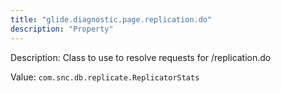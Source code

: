 ```yaml
---
title: "glide.diagnostic.page.replication.do"
description: "Property"
---
```


Description: Class to use to resolve requests for /replication.do

Value: `com.snc.db.replicate.ReplicatorStats`